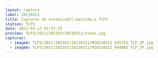 ```yaml
---
layout: capture
label: 20210311
title: Capturas da esta&ccedil;&atilde;o TLP3
station: TLP3
date: 2021-03-12 03:57:35
preview: TLP3/2021/202103/20210311/stack.jpg
capturas:
  - imagem: TLP3/2021/202103/20210311/M20210312_035735_TLP_3P.jpg
  - imagem: TLP3/2021/202103/20210311/M20210312_044802_TLP_3P.jpg
---
```

